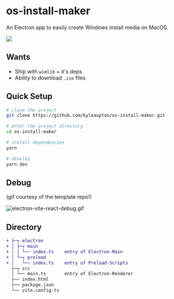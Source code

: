 # os-install-maker

An Electron app to easily create Windows install media on MacOS.

![](https://raw.githubusercontent.com/kyleaupton/os-install-maker/main/docs/screenshot_1.png)

## Wants

* Ship with `wimlib` + it's deps
* Ability to download `.iso` files

## Quick Setup

```sh
# clone the project
git clone https://github.com/kyleaupton/os-install-maker.git

# enter the project directory
cd os-install-maker

# install dependencies
yarn

# develop
yarn dev
```

## Debug

(gif courtesy of the template repo!)

![electron-vite-react-debug.gif](https://github.com/electron-vite/electron-vite-react/blob/main/electron-vite-react-debug.gif?raw=true)

## Directory

```diff
+ ├─┬ electron
+ │ ├─┬ main
+ │ │ └── index.ts    entry of Electron-Main
+ │ └─┬ preload
+ │   └── index.ts    entry of Preload-Scripts
  ├─┬ src
  │ └── main.ts       entry of Electron-Renderer
  ├── index.html
  ├── package.json
  └── vite.config.ts
```
